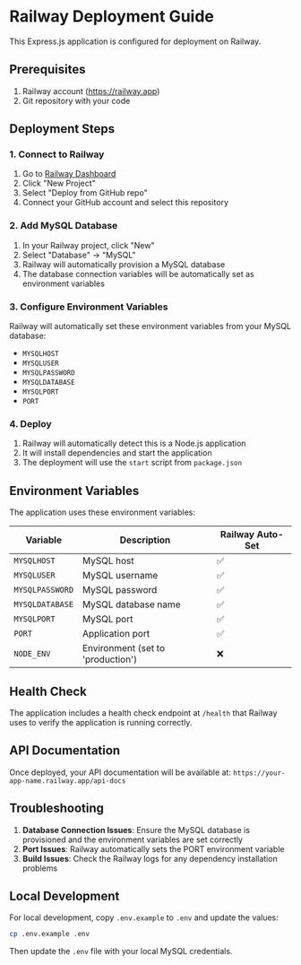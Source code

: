 # Railway Deployment Guide

This Express.js application is configured for deployment on Railway.

## Prerequisites

1. Railway account (https://railway.app)
2. Git repository with your code

## Deployment Steps

### 1. Connect to Railway

1. Go to [Railway Dashboard](https://railway.app/dashboard)
2. Click "New Project"
3. Select "Deploy from GitHub repo"
4. Connect your GitHub account and select this repository

### 2. Add MySQL Database

1. In your Railway project, click "New"
2. Select "Database" → "MySQL"
3. Railway will automatically provision a MySQL database
4. The database connection variables will be automatically set as environment variables

### 3. Configure Environment Variables

Railway will automatically set these environment variables from your MySQL database:

- `MYSQLHOST`
- `MYSQLUSER`
- `MYSQLPASSWORD`
- `MYSQLDATABASE`
- `MYSQLPORT`
- `PORT`

### 4. Deploy

1. Railway will automatically detect this is a Node.js application
2. It will install dependencies and start the application
3. The deployment will use the `start` script from `package.json`

## Environment Variables

The application uses these environment variables:

| Variable        | Description                       | Railway Auto-Set |
| --------------- | --------------------------------- | ---------------- |
| `MYSQLHOST`     | MySQL host                        | ✅               |
| `MYSQLUSER`     | MySQL username                    | ✅               |
| `MYSQLPASSWORD` | MySQL password                    | ✅               |
| `MYSQLDATABASE` | MySQL database name               | ✅               |
| `MYSQLPORT`     | MySQL port                        | ✅               |
| `PORT`          | Application port                  | ✅               |
| `NODE_ENV`      | Environment (set to 'production') | ❌               |

## Health Check

The application includes a health check endpoint at `/health` that Railway uses to verify the application is running correctly.

## API Documentation

Once deployed, your API documentation will be available at:
`https://your-app-name.railway.app/api-docs`

## Troubleshooting

1. **Database Connection Issues**: Ensure the MySQL database is provisioned and the environment variables are set correctly
2. **Port Issues**: Railway automatically sets the PORT environment variable
3. **Build Issues**: Check the Railway logs for any dependency installation problems

## Local Development

For local development, copy `.env.example` to `.env` and update the values:

```bash
cp .env.example .env
```

Then update the `.env` file with your local MySQL credentials.
